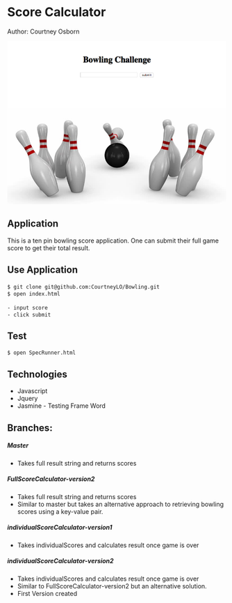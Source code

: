 # Score Calculator
Author: Courtney Osborn

![alt tag](public/images/Bowling.png)

## Application

This is a ten pin bowling score application. One can submit their full game score to get their total result.

## Use Application

```
$ git clone git@github.com:CourtneyLO/Bowling.git
$ open index.html

- input score
- click submit   
```

## Test

```
$ open SpecRunner.html
```

## Technologies

- Javascript
- Jquery
- Jasmine - Testing Frame Word

## Branches:

##### Master
  - Takes full result string and returns scores

##### FullScoreCalculator-version2
  - Takes full result string and returns scores
  - Similar to master but takes an alternative approach to    retrieving bowling scores using a key-value pair.

##### individualScoreCalculator-version1
  - Takes individualScores and calculates result once game is over

##### individualScoreCalculator-version2
  - Takes individualScores and calculates result once game is over
  - Similar to FullScoreCalculator-version2 but an alternative solution.
  - First Version created
